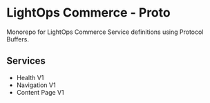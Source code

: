 # LightOps Commerce - Proto

Monorepo for LightOps Commerce Service definitions using Protocol Buffers.

## Services

- Health V1
- Navigation V1
- Content Page V1
